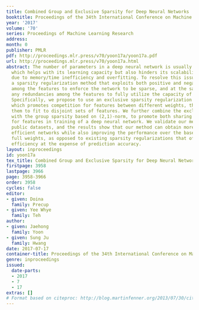 ```yaml
---
title: Combined Group and Exclusive Sparsity for Deep Neural Networks
booktitle: Proceedings of the 34th International Conference on Machine Learning
year: '2017'
volume: '70'
series: Proceedings of Machine Learning Research
address: 
month: 0
publisher: PMLR
pdf: http://proceedings.mlr.press/v70/yoon17a/yoon17a.pdf
url: http://proceedings.mlr.press/v70/yoon17a.html
abstract: The number of parameters in a deep neural network is usually very large,
  which helps with its learning capacity but also hinders its scalability and practicality
  due to memory/time inefficiency and overfitting. To resolve this issue, we propose
  a sparsity regularization method that exploits both positive and negative correlations
  among the features to enforce the network to be sparse, and at the same time remove
  any redundancies among the features to fully utilize the capacity of the network.
  Specifically, we propose to use an exclusive sparsity regularization based on (1,2)-norm,
  which promotes competition for features between different weights, thus enforcing
  them to fit to disjoint sets of features. We further combine the exclusive sparsity
  with the group sparsity based on (2,1)-norm, to promote both sharing and competition
  for features in training of a deep neural network. We validate our method on multiple
  public datasets, and the results show that our method can obtain more compact and
  efficient networks while also improving the performance over the base networks with
  full weights, as opposed to existing sparsity regularizations that often obtain
  efficiency at the expense of prediction accuracy.
layout: inproceedings
id: yoon17a
tex_title: Combined Group and Exclusive Sparsity for Deep Neural Networks
firstpage: 3958
lastpage: 3966
page: 3958-3966
order: 3958
cycles: false
editor:
- given: Doina
  family: Precup
- given: Yee Whye
  family: Teh
author:
- given: Jaehong
  family: Yoon
- given: Sung Ju
  family: Hwang
date: 2017-07-17
container-title: Proceedings of the 34th International Conference on Machine Learning
genre: inproceedings
issued:
  date-parts:
  - 2017
  - 7
  - 17
extras: []
# Format based on citeproc: http://blog.martinfenner.org/2013/07/30/citeproc-yaml-for-bibliographies/
---
```

